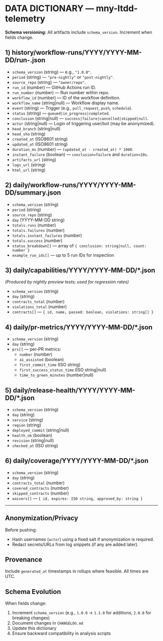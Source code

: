# DATA DICTIONARY — mny-ltdd-telemetry

**Schema versioning:** All artifacts include `schema_version`. Increment when fields change.

## 1) history/workflow-runs/YYYY/YYYY-MM-DD/run-<id>.json

- `schema_version` (string) — e.g., `"1.0.0"`.
- `period` (string) — `"pre-nightly"` or `"post-nightly"`.
- `source_repo` (string) — `"owner/repo"`.
- `run_id` (number) — GitHub Actions run ID.
- `run_number` (number) — Run number within repo.
- `workflow_id` (number) — ID of the workflow definition.
- `workflow_name` (string|null) — Workflow display name.
- `event` (string) — Trigger (e.g., `pull_request`, `push`, `schedule`).
- `status` (string) — `queued|in_progress|completed`.
- `conclusion` (string|null) — `success|failure|cancelled|skipped|null`.
- `actor` (string|null) — Login of triggering user/bot (may be anonymized).
- `head_branch` (string|null)
- `head_sha` (string)
- `created_at` (ISO8601 string)
- `updated_at` (ISO8601 string)
- `duration_ms` (number) — `(updated_at - created_at) * 1000`.
- `instant_failure` (boolean) — `conclusion=failure` and `duration<10s`.
- `artifacts_url` (string)
- `logs_url` (string)
- `html_url` (string)

## 2) daily/workflow-runs/YYYY/YYYY-MM-DD/summary.json

- `schema_version` (string)
- `period` (string)
- `source_repo` (string)
- `day` (YYYY-MM-DD string)
- `totals.runs` (number)
- `totals.failures` (number)
- `totals.instant_failures` (number)
- `totals.success` (number)
- `status_breakdown[]` — array of `{ conclusion: string|null, count: number }`
- `example_run_ids[]` — up to 5 run IDs for inspection

## 3) daily/capabilities/YYYY/YYYY-MM-DD/\*.json

_(Produced by nightly preview tests; used for regression rates)_

- `schema_version` (string)
- `day` (string)
- `contracts_total` (number)
- `violations_total` (number)
- `contracts[]` — `{ id, name, passed: boolean, violations: string[] }`

## 4) daily/pr-metrics/YYYY/YYYY-MM-DD/\*.json

- `schema_version` (string)
- `day` (string)
- `prs[]` — per-PR metrics:
  - `number` (number)
  - `ai_assisted` (boolean)
  - `first_commit_time` (ISO string)
  - `first_success_status_time` (ISO string|null)
  - `time_to_green_minutes` (number|null)

## 5) daily/release-health/YYYY/YYYY-MM-DD/\*.json

- `schema_version` (string)
- `day` (string)
- `service` (string)
- `region` (string)
- `deployed_commit` (string|null)
- `health_ok` (boolean)
- `revision` (string|null)
- `checked_at` (ISO string)

## 6) daily/coverage/YYYY/YYYY-MM-DD/\*.json

- `schema_version` (string)
- `day` (string)
- `contracts_total` (number)
- `covered_contracts` (number)
- `skipped_contracts` (number)
- `waivers[]` — `{ id, expires: ISO string, approved_by: string }`

---

## Anonymization/Privacy

Before pushing:

- Hash usernames (`actor`) using a fixed salt if anonymization is required.
- Redact secrets/URLs from log snippets (if any are added later).

## Provenance

Include `generated_at` timestamps in rollups where feasible. All times are UTC.

## Schema Evolution

When fields change:

1. Increment `schema_version` (e.g., `1.0.0` → `1.1.0` for additions, `2.0.0` for breaking changes)
2. Document changes in `CHANGELOG.md`
3. Update this dictionary
4. Ensure backward compatibility in analysis scripts
